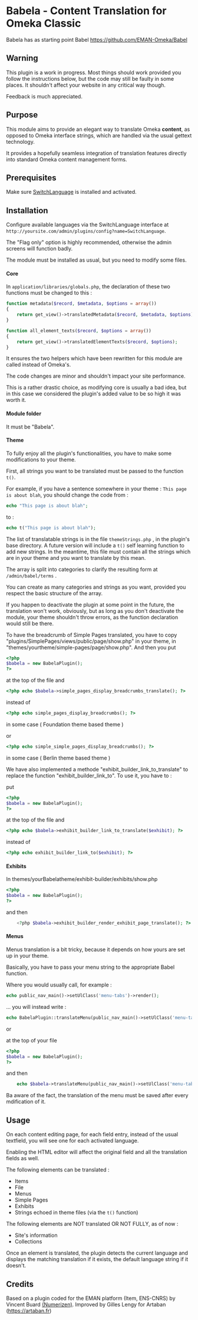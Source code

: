 # Babela - Content Translation for Omeka Classic

Babela has as starting point Babel https://github.com/EMAN-Omeka/Babel

## Warning

This plugin is a work in progress. Most things should work provided you follow the instructions below, but the code may still be faulty in some places. It shouldn't affect your website in any critical way though.

Feedback is much appreciated.

## Purpose

This module aims to provide an elegant way to translate Omeka **content**, as opposed to Omeka interface strings, which are handled via the usual gettext technology.

It provides a hopefully seamless integration of translation features directly into standard Omeka content management forms.

## Prerequisites

Make sure [SwitchLanguage](https://gitlab.com/TIME_LAS/Omeka_Plugin_SwitchLang/) is installed and activated.

## Installation

Configure available languages via the SwitchLanguage interface at `http://yoursite.com/admin/plugins/config?name=SwitchLanguage`.

The "Flag only" option is highly recommended, otherwise the admin screens will function badly.

The module must be installed as usual, but you need to modify some files.

#### Core

In  `application/libraries/globals.php`, the declaration of these two functions must be changed to this :

```php
function metadata($record, $metadata, $options = array())
{
    return get_view()->translatedMetadata($record, $metadata, $options);
}

function all_element_texts($record, $options = array())
{
    return get_view()->translatedElementTexts($record, $options);
}
```

It ensures the two helpers which have been rewritten for this module are called instead of Omeka's. 

The code changes are minor and shouldn't impact your site performance.

This is a rather drastic choice, as modifying core is usually a bad idea, but in this case we considered the plugin's added value to be so high it was worth it.

#### Module folder

It must be "Babela".

#### Theme

To fully enjoy all the plugin's functionalities, you have to make some modifications to your theme.

First, all strings you want to be translated must be passed to the function ```t()```.

For example, if you have a sentence somewhere in your theme : ``This page is about blah``, you should change the code from :

```php
echo "This page is about blah";
```

to :

```php
echo t("This page is about blah");
```

The list of translatable strings is in the file ``themeStrings.php`` , in the plugin's base directory. A future version will include a ``t()``  self learning function to add new strings. In the meantime, this file must contain all the strings which are in your theme and you want to translate by this mean.

The array is split into categories to clarify the resulting form at ``/admin/babel/terms`` .

You can create as many categories and strings as you want, provided you respect the basic structure of the array.

If you happen to deactivate the plugin at some point in the future, the translation won't work, obviously, but as long as you don't deactivate the module, your theme shouldn't throw errors, as the function declaration would still be there.

To have the breadcrumb of Simple Pages translated, you have to copy "plugins/SimplePages/views/public/page/show.php" in your theme, in "themes/yourtheme/simple-pages/page/show.php". And then you put

```php
<?php
$babela = new BabelaPlugin();
?>
```

at the top of the file and

```php
<?php echo $babela->simple_pages_display_breadcrumbs_translate(); ?>
```

instead of

```php
<?php echo simple_pages_display_breadcrumbs(); ?>
```
 in some case ( Foundation theme based theme )

or
```php
<?php echo simple_simple_pages_display_breadcrumbs(); ?>
```

in some case ( Berlin theme based theme )

We have also implemented a methode "exhibit_builder_link_to_translate" to replace the function "exhibit_builder_link_to". To use it, you have to :

put 

```php
<?php
$babela = new BabelaPlugin();
?>
```

at the top of the file and

```php
<?php echo $babela->exhibit_builder_link_to_translate($exhibit); ?>
```

instead of

```php
<?php echo exhibit_builder_link_to($exhibit); ?>

```

#### Exhibits

In themes/yourBabelatheme/exhibit-builder/exhibits/show.php

```php
<?php
$babela = new BabelaPlugin();
?>
```

and then

```php
    <?php $babela->exhibit_builder_render_exhibit_page_translate(); ?>
```

#### Menus

Menus translation is a bit tricky, because it depends on how yours are set up in your theme.

Basically, you have to pass your menu string to the appropriate Babel function.

Where you would usually call, for example : 

```php
echo public_nav_main()->setUlClass('menu-tabs')->render();
```

... you will instead write :

```php
echo BabelaPlugin::translateMenu(public_nav_main()->setUlClass('menu-tabs')->render());
```

or

at the top of your file 

```php
<?php
$babela = new BabelaPlugin();
?>
```

and then

```php
    echo $babela->translateMenu(public_nav_main()->setUlClass('menu-tabs')->render());
```
Ba aware of the fact, the translation of the menu must be saved after every mdification of it.

## Usage

On each content editing page, for each field entry, instead of the usual textfield, you will see one for each activated language.

Enabling the HTML editor will affect the original field and all the translation fields as well.

The following elements can be translated :

- Items
- File
- Menus
- Simple Pages
- Exhibits
- Strings echoed in theme files (via the ``t()`` function)

The following elements are NOT translated OR NOT FULLY, as of now :

- Site's information
- Collections

Once an element is translated, the plugin detects the current language and displays the matching translation if it exists, the default language string if it doesn't.

## Credits

Based on a plugin coded for the EMAN platform (Item, ENS-CNRS) by Vincent Buard [(Numerizen)](http://numerizen.com).
Improved by Gilles Lengy for Artaban (https://artaban.fr)
